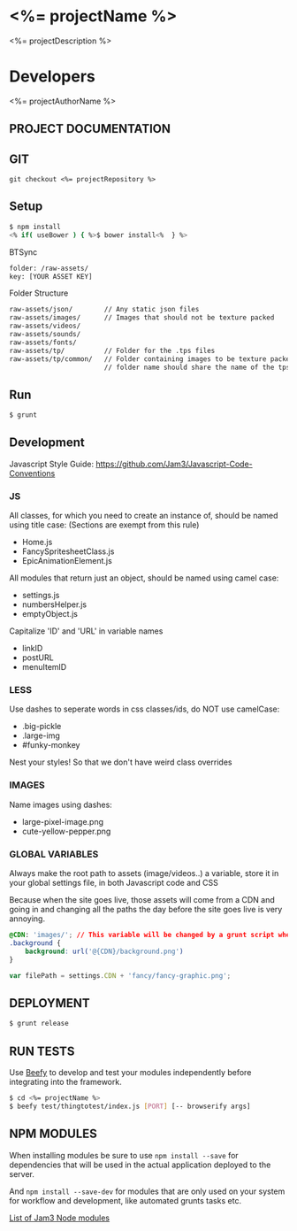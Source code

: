 # <%= projectName %>

<%= projectDescription %>

# Developers
<%= projectAuthorName %>

## PROJECT DOCUMENTATION


## GIT

```
git checkout <%= projectRepository %>
```

## Setup

```bash
$ npm install
<% if( useBower ) { %>$ bower install<%  } %>
```

BTSync
```bash
folder: /raw-assets/
key: [YOUR ASSET KEY]
```

Folder Structure
```bash
raw-assets/json/ 		// Any static json files
raw-assets/images/		// Images that should not be texture packed
raw-assets/videos/
raw-assets/sounds/
raw-assets/fonts/
raw-assets/tp/			// Folder for the .tps files
raw-assets/tp/common/	// Folder containing images to be texture packed,
						// folder name should share the name of the tps file
```

## Run

```bash
$ grunt
```

## Development

Javascript Style Guide: https://github.com/Jam3/Javascript-Code-Conventions

### JS

All classes, for which you need to create an instance of, should be named using title case: (Sections are exempt from this rule)
- Home.js
- FancySpritesheetClass.js
- EpicAnimationElement.js

All modules that return just an object, should be named using camel case:
- settings.js
- numbersHelper.js
- emptyObject.js

Capitalize 'ID' and 'URL' in variable names
- linkID
- postURL
- menuItemID

### LESS

Use dashes to seperate words in css classes/ids, do NOT use camelCase:
- .big-pickle
- .large-img
- #funky-monkey

Nest your styles! So that we don't have weird class overrides

### IMAGES

Name images using dashes:
- large-pixel-image.png
- cute-yellow-pepper.png

### GLOBAL VARIABLES

Always make the root path to assets (image/videos..) a variable, store it in your global settings file, in both Javascript code and CSS

Because when the site goes live, those assets will come from a CDN and going in and changing all the paths the day before the site goes live is very annoying.

```css
@CDN: 'images/'; // This variable will be changed by a grunt script when pushing to production or other environments
.background {
    background: url('@{CDN}/background.png')
}
```

```javascript
var filePath = settings.CDN + 'fancy/fancy-graphic.png';
```

## DEPLOYMENT

```bash
$ grunt release
```

## RUN TESTS

Use [Beefy](http://didact.us/beefy/) to develop and test your modules independently before integrating into the framework.

```bash
$ cd <%= projectName %>
$ beefy test/thingtotest/index.js [PORT] [-- browserify args]
```

## NPM MODULES

When installing modules be sure to use `npm install --save` for dependencies that will be used in the actual application deployed to the server.

And `npm install --save-dev` for modules that are only used on your system for workflow and development, like automated grunts tasks etc.

[List of Jam3 Node modules](https://docs.google.com/a/jam3.com/spreadsheets/d/1bPImGwGLjqbOnBxMNmqGVz2mdfVb_R2FKaaoOw1IyP8/edit#gid=0)
